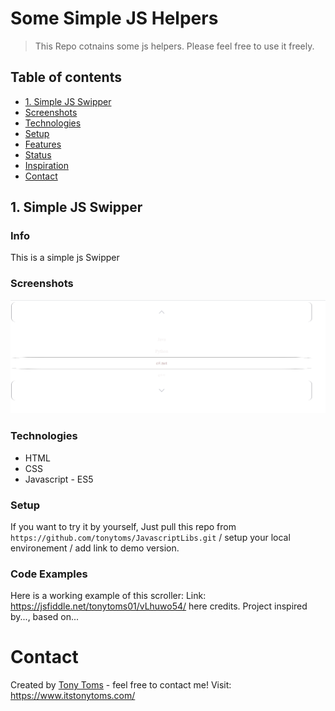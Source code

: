 # Some Simple JS Helpers
> This Repo cotnains some js helpers. Please feel free to use it freely.

## Table of contents
* [1. Simple JS Swipper](#simple-js-swipper)
* [Screenshots](#screenshots)
* [Technologies](#technologies)
* [Setup](#setup)
* [Features](#features)
* [Status](#status)
* [Inspiration](#inspiration)
* [Contact](#contact)

## 1. Simple JS Swipper
### Info
This is a simple js Swipper

### Screenshots
![Example screenshot](./SimpleJSUpDownSelectorScroller/assets/screenshot.png)

### Technologies
* HTML 
* CSS
* Javascript - ES5

### Setup
If you want to try it by yourself, Just pull this repo 
from `https://github.com/tonytoms/JavascriptLibs.git`
/ setup your local environement / add link to demo version.

### Code Examples
Here is a working example of this scroller:
Link: https://jsfiddle.net/tonytoms01/vLhuwo54/
here credits. Project inspired by..., based on...

# Contact
Created by [Tony Toms](https://www.itstonytoms.com/) - feel free to contact me!
Visit: https://www.itstonytoms.com/
